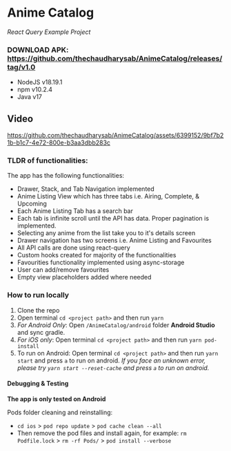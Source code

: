 # Anime Catalog
*React Query Example Project*

### DOWNLOAD APK: https://github.com/thechaudharysab/AnimeCatalog/releases/tag/v1.0

- NodeJS v18.19.1
- npm v10.2.4
- Java v17

## Video

https://github.com/thechaudharysab/AnimeCatalog/assets/6399152/9bf7b21b-b1c7-4e72-800e-b3aa3dbb283c

### TLDR of functionalities:
The app has the following functionalities:
- Drawer, Stack, and Tab Navigation implemented
- Anime Listing View which has three tabs i.e. Airing, Complete, & Upcoming
- Each Anime Listing Tab has a search bar
- Each tab is infinite scroll until the API has data. Proper pagination is implemented.
- Selecting any anime from the list take you to it's details screen
- Drawer navigation has two screens i.e. Anime Listing and Favourites
- All API calls are done using react-query
- Custom hooks created for majority of the functionalities
- Favourities functionality implemented using async-storage
- User can add/remove favourites
- Empty view placeholders added where needed

### How to run locally

1. Clone the repo
2. Open terminal `cd <project path>` and then run `yarn`
3. _For Android Only_: Open `/AnimeCatalog/android` folder **Android Studio** and sync gradle.
4. _For iOS only_: Open terminal `cd <project path>` and then run `yarn pod-install`
5. To run on Android: Open terminal `cd <project path>` and then run `yarn start` and press `a` to run on android. *If you face an unknown error, please try `yarn start --reset-cache` and press `a` to run on android.*


#### Debugging & Testing

**The app is only tested on Android**

Pods folder cleaning and reinstalling:

- `cd ios` > `pod repo update` > `pod cache clean --all`
- Then remove the pod files and install again, for example: `rm Podfile.lock` > `rm -rf Pods/` > `pod install --verbose`
